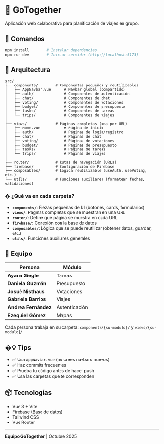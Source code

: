 # 🎒 GoTogether

Aplicación web colaborativa para planificación de viajes en grupo.

## 🚀 Comandos

```bash
npm install        # Instalar dependencias
npm run dev        # Iniciar servidor (http://localhost:5173)
```

## 📂 Arquitectura

```
src/
├── components/        # Componentes pequeños y reutilizables
│   ├── AppNavbar.vue      # Navbar global (compartido)
│   ├── auth/              # Componentes de autenticación
│   ├── chat/              # Componentes de chat
│   ├── voting/            # Componentes de votaciones
│   ├── budget/            # Componentes de presupuesto
│   ├── tasks/             # Componentes de tareas
│   └── trips/             # Componentes de viajes
│
├── views/             # Páginas completas (una por URL)
│   ├── Home.vue           # Página de inicio
│   ├── auth/              # Páginas de login/registro
│   ├── chat/              # Páginas de chat
│   ├── voting/            # Páginas de votaciones
│   ├── budget/            # Páginas de presupuesto
│   ├── tasks/             # Páginas de tareas
│   └── trips/             # Páginas de viajes
│
├── router/            # Rutas de navegación (URLs)
├── firebase/          # Configuración de Firebase
├── composables/       # Lógica reutilizable (useAuth, useVoting, etc.)
└── utils/             # Funciones auxiliares (formatear fechas, validaciones)
```

### � ¿Qué va en cada carpeta?

- **`components/`**: Piezas pequeñas de UI (botones, cards, formularios)
- **`views/`**: Páginas completas que se muestran en una URL
- **`router/`**: Define qué página se muestra en cada URL
- **`firebase/`**: Conexión con la base de datos
- **`composables/`**: Lógica que se puede reutilizar (obtener datos, guardar, etc.)
- **`utils/`**: Funciones auxiliares generales

## 👥 Equipo

| Persona | Módulo |
|---------|--------|
| **Ayana Siegle** | Tareas |
| **Daniela Guzmán** | Presupuesto |
| **Josué Nisthaus** | Votaciones |
| **Gabriela Barrios** | Viajes |
| **Andrea Fernández** | Autenticación |
| **Ezequiel Gómez** | Mapas |

Cada persona trabaja en su carpeta: `components/{su-modulo}/` y `views/{su-modulo}/`

## �💡 Tips

- ✅ Usa `AppNavbar.vue` (no crees navbars nuevos)
- ✅ Haz commits frecuentes
- ✅ Prueba tu código antes de hacer push
- ✅ Usa las carpetas que te corresponden

## 📦 Tecnologías

- Vue 3 + Vite
- Firebase (Base de datos)
- Tailwind CSS
- Vue Router

---

**Equipo GoTogether** | Octubre 2025
